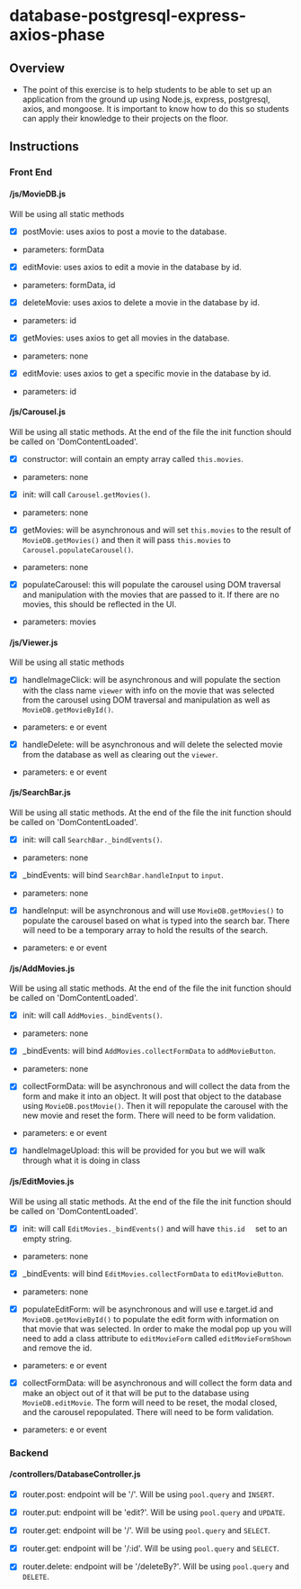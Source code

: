 # database-postgresql-express-axios-phase
## Overview
- The point of this exercise is to help students to be able to set up an application from the ground up using Node.js, express, postgresql, axios, and mongoose. It is important to know how to do this so students can apply their knowledge to their projects on the floor.

## Instructions

### Front End

#### /js/MovieDB.js

Will be using all static methods

* [x] postMovie: uses axios to post a movie to the database.
 
 - parameters: formData

* [x] editMovie: uses axios to edit a movie in the database by id.

 - parameters: formData, id

 * [x] deleteMovie: uses axios to delete a movie in the database by id.

 - parameters: id

 * [x] getMovies: uses axios to get all movies in the database.

 - parameters: none

 * [x] editMovie: uses axios to get a specific movie in the database by id.

 - parameters: id

 #### /js/Carousel.js

Will be using all static methods. At the end of the file the init function should be called on 'DomContentLoaded'.

 * [x] constructor: will contain an empty array called ```this.movies```.

  - parameters: none

 * [x] init: will call ```Carousel.getMovies()```.

  - parameters: none

 * [x] getMovies: will be asynchronous and will set ```this.movies``` to the result of ```MovieDB.getMovies()``` and then it will pass ```this.movies``` to ```Carousel.populateCarousel()```.

  - parameters: none

 * [x] populateCarousel: this will populate the carousel using DOM traversal and manipulation with the movies that are passed to it. If there are no movies, this should be reflected in the UI.

 - parameters: movies

 #### /js/Viewer.js

 Will be using all static methods

 * [x] handleImageClick: will be asynchronous and will populate the section with the class name ```viewer``` with info on the movie that was selected from the carousel using DOM traversal and manipulation as well as ```MovieDB.getMovieById()```.

 - parameters: e or event

 * [x] handleDelete: will be asynchronous and will delete the selected movie from the database as well as clearing out the ```viewer```.

 - parameters: e or event

 #### /js/SearchBar.js

Will be using all static methods. At the end of the file the init function should be called on 'DomContentLoaded'.

* [x] init: will call ```SearchBar._bindEvents()```.

- parameters: none

* [x] _bindEvents: will bind ```SearchBar.handleInput``` to ```input```.

- parameters: none

* [x] handleInput: will be asynchronous and will use ```MovieDB.getMovies()``` to populate the carousel based on what is typed into the search bar. There will need to be a temporary array to hold the results of the search.

- parameters: e or event

#### /js/AddMovies.js

Will be using all static methods. At the end of the file the init function should be called on 'DomContentLoaded'.

* [x] init: will call ```AddMovies._bindEvents()```.

- parameters: none

* [x] _bindEvents: will bind ```AddMovies.collectFormData``` to ```addMovieButton```.

- parameters: none

* [x] collectFormData: will be asynchronous and will collect the data from the form and make it into an object. It will post that object to the database using ```MovieDB.postMovie()```. Then it will repopulate the carousel with the new movie and reset the form. There will need to be form validation.

- parameters: e or event

* [x] handleImageUpload: this will be provided for you but we will walk through what it is doing in class

#### /js/EditMovies.js

Will be using all static methods. At the end of the file the init function should be called on 'DomContentLoaded'.

* [x] init: will call ```EditMovies._bindEvents()``` and will have ```this.id  ``` set to an empty string.

- parameters: none

* [x] _bindEvents: will bind ```EditMovies.collectFormData``` to ```editMovieButton```.

- parameters: none

* [x] populateEditForm: will be asynchronous and will use e.target.id and ```MovieDB.getMovieById()``` to populate the edit form with information on that movie that was selected. In order to make the modal pop up you will need to add a class attribute to ```editMovieForm``` called ```editMovieFormShown``` and remove the id.

- parameters: e or event

* [x] collectFormData: will be asynchronous and will collect the form data and make an object out of it that will be put to the database using ```MovieDB.editMovie```. The form will need to be reset, the modal closed, and the carousel repopulated. There will need to be form validation.

- parameters: e or event

### Backend

#### /controllers/DatabaseController.js

* [x] router.post: endpoint will be '/'. Will be using ```pool.query``` and ```INSERT```.

* [x] router.put: endpoint will be 'edit?'. Will be using ```pool.query``` and ```UPDATE```.

* [x] router.get: endpoint will be '/'. Will be using ```pool.query``` and ```SELECT```.

* [x] router.get: endpoint will be '/:id'. Will be using ```pool.query``` and ```SELECT```.

* [x] router.delete: endpoint will be '/deleteBy?'. Will be using ```pool.query``` and ```DELETE```.